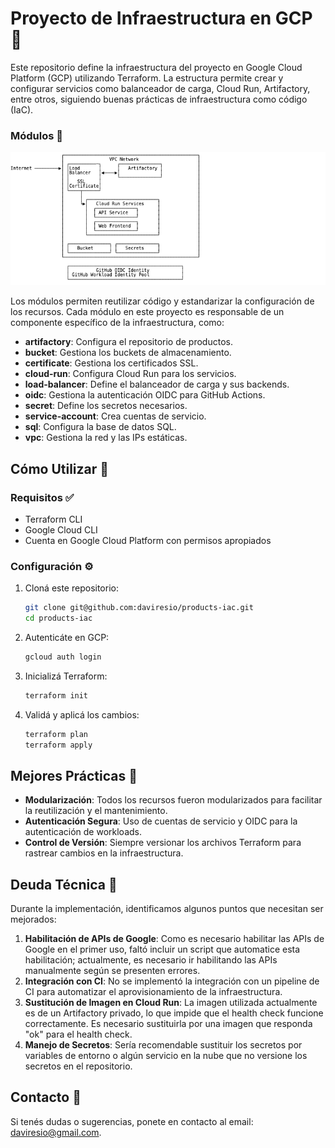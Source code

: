 # Proyecto de Infraestructura en GCP 🚀

Este repositorio define la infraestructura del proyecto en Google Cloud Platform (GCP) utilizando Terraform. La estructura permite crear y configurar servicios como balanceador de carga, Cloud Run, Artifactory, entre otros, siguiendo buenas prácticas de infraestructura como código (IaC).

### Módulos 🧩

![Diagrama de los Módulos](images/diagrama_modulos.png)

Los módulos permiten reutilizar código y estandarizar la configuración de los recursos. Cada módulo en este proyecto es responsable de un componente específico de la infraestructura, como:

- **artifactory**: Configura el repositorio de productos.
- **bucket**: Gestiona los buckets de almacenamiento.
- **certificate**: Gestiona los certificados SSL.
- **cloud-run**: Configura Cloud Run para los servicios.
- **load-balancer**: Define el balanceador de carga y sus backends.
- **oidc**: Gestiona la autenticación OIDC para GitHub Actions.
- **secret**: Define los secretos necesarios.
- **service-account**: Crea cuentas de servicio.
- **sql**: Configura la base de datos SQL.
- **vpc**: Gestiona la red y las IPs estáticas.

## Cómo Utilizar 🚀

### Requisitos ✅

- Terraform CLI
- Google Cloud CLI
- Cuenta en Google Cloud Platform con permisos apropiados

### Configuración ⚙️

1. Cloná este repositorio:

   ```sh
   git clone git@github.com:daviresio/products-iac.git
   cd products-iac
   ```

2. Autenticáte en GCP:

   ```sh
   gcloud auth login
   ```

3. Inicializá Terraform:

   ```sh
   terraform init
   ```

4. Validá y aplicá los cambios:

   ```sh
   terraform plan
   terraform apply
   ```

## Mejores Prácticas 🌟

- **Modularización**: Todos los recursos fueron modularizados para facilitar la reutilización y el mantenimiento.
- **Autenticación Segura**: Uso de cuentas de servicio y OIDC para la autenticación de workloads.
- **Control de Versión**: Siempre versionar los archivos Terraform para rastrear cambios en la infraestructura.

## Deuda Técnica 🔧

Durante la implementación, identificamos algunos puntos que necesitan ser mejorados:

1. **Habilitación de APIs de Google**: Como es necesario habilitar las APIs de Google en el primer uso, faltó incluir un script que automatice esta habilitación; actualmente, es necesario ir habilitando las APIs manualmente según se presenten errores.
2. **Integración con CI**: No se implementó la integración con un pipeline de CI para automatizar el aprovisionamiento de la infraestructura.
3. **Sustitución de Imagen en Cloud Run**: La imagen utilizada actualmente es de un Artifactory privado, lo que impide que el health check funcione correctamente. Es necesario sustituirla por una imagen que responda "ok" para el health check.
4. **Manejo de Secretos**: Sería recomendable sustituir los secretos por variables de entorno o algún servicio en la nube que no versione los secretos en el repositorio.

## Contacto 📧

Si tenés dudas o sugerencias, ponete en contacto al email: [daviresio@gmail.com](mailto:daviresio@gmail.com).
